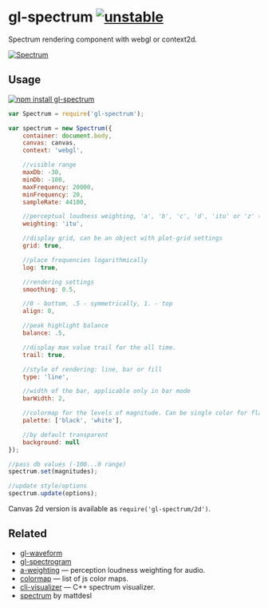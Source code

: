 # gl-spectrum [![unstable](http://badges.github.io/stability-badges/dist/unstable.svg)](http://github.com/badges/stability-badges)

Spectrum rendering component with webgl or context2d.

[![Spectrum](https://raw.githubusercontent.com/audio-lab/gl-spectrum/gh-pages/preview.png "Spectrum")](http://audio-lab.github.io/gl-spectrum/)


## Usage

[![npm install gl-spectrum](https://nodei.co/npm/gl-spectrum.png?mini=true)](https://npmjs.org/package/gl-spectrum/)

```js
var Spectrum = require('gl-spectrum');

var spectrum = new Spectrum({
	container: document.body,
	canvas: canvas,
	context: 'webgl',

	//visible range
	maxDb: -30,
	minDb: -100,
	maxFrequency: 20000,
	minFrequency: 20,
	sampleRate: 44100,

	//perceptual loudness weighting, 'a', 'b', 'c', 'd', 'itu' or 'z' (see a-weighting)
	weighting: 'itu',

	//display grid, can be an object with plot-grid settings
	grid: true,

	//place frequencies logarithmically
	log: true,

	//rendering settings
	smoothing: 0.5,

	//0 - bottom, .5 - symmetrically, 1. - top
	align: 0,

	//peak highlight balance
	balance: .5,

	//display max value trail for the all time.
	trail: true,

	//style of rendering: line, bar or fill
	type: 'line',

	//width of the bar, applicable only in bar mode
	barWidth: 2,

	//colormap for the levels of magnitude. Can be single color for flat fill.
	palette: ['black', 'white'],

	//by default transparent
	background: null
});

//pass db values (-100...0 range)
spectrum.set(magnitudes);

//update style/options
spectrum.update(options);
```

Canvas 2d version is available as `require('gl-spectrum/2d')`.

## Related

* [gl-waveform](https://github.com/audio-lab/gl-waveform)
* [gl-spectrogram](https://github.com/audio-lab/gl-spectrogram)
* [a-weighting](https://github.com/audio-lab/a-weighting) — perception loudness weighting for audio.
* [colormap](https://github.com/bpostlethwaite/colormap) — list of js color maps.
* [cli-visualizer](https://github.com/dpayne/cli-visualizer) — C++ spectrum visualizer.
* [spectrum](https://github.com/mattdesl/spectrum) by mattdesl
